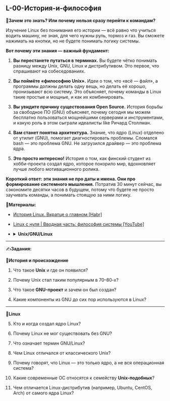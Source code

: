 ## L-00-История-и-философия

🎯**Зачем это знать? Или почему нельзя сразу перейти к командам?**

Изучение Linux без понимания его истории — всё равно что учиться водить машину, не зная, для чего нужны руль, тормоз и газ. Вы сможете нажимать на кнопки, но не будете понимать логику системы.

**Вот почему эти знания — важный фундамент:**

1. **Вы перестанете путаться в терминах.** Вы будете чётко понимать разницу между Unix, GNU, Linux и дистрибутивом. Это первое, что спрашивают на собеседованиях.

2. **Вы поймёте «философию Unix».** Идеи о том, что «всё — файл», а программы должны делать одну вещь, но делать её хорошо, пронизывают всю систему. Это объясняет, почему команды в Linux такие простые и мощные, и как их комбинировать.

3. **Вы увидите причину существования Open Source.** История борьбы за свободное ПО (GNU) объясняет, почему сегодня мы можем бесплатно пользоваться мощнейшими серверами и инструментами, и какую роль в этом сыграли идеалисты like Ричард Столлман.

4. **Вам станет понятна архитектура.** Знание, что ядро (Linux) отделено от утилит (GNU), помогает диагностировать проблемы. Сломался bash — это проблема GNU. Не загрузился драйвер — это проблема ядра.

5. **Это просто интересно!** История о том, как финский студент из хобби-проекта создал ядро, которое покорило мир, вдохновляет лучше любого мотивационного ролика.

**Короткий ответ: эти знания не про даты и имена. Они про формирование системного мышления.** Потратив 30 минут сейчас, вы сэкономите десятки часов в будущем, потому что будете не просто заучивать команды, а понимать стоящую за ними логику.

📗**Материалы:**
- [История Linux. Вкратце о главном [Habr]](https://habr.com/ru/articles/95646/)
- [Linux с нуля | Вводная часть: философия системы [YouTube]](https://www.youtube.com/watch?v=KTTbvTIMR78&ab_channel=%D0%91%D0%B8%D0%BF%D0%BE%D0%BB%D1%8F%D1%80%D0%BA%D0%B0%D0%A2%D0%BE%D0%BF%D1%8B%D1%87%D0%B0)
- <details>
  <summary><b>Unix/GNU/Linux</b></summary>
    
    **Unix** появилась в 1970 году в исследовательских лабораториях **AT&T Bell Labs**.  
    Изначально это была небольшая экспериментальная система для программистов, но она оказалась настолько удобной и гибкой, что быстро получила распространение.

    Её архитектура заложила фундаментальные идеи, которыми пользуются все современные ОС:

    - **Всё — файл:** устройства и сетевые сокеты доступны как файлы.  
    - **Малые утилиты:** каждая программа делает одну задачу, но делает её хорошо.  
    - **Конвейеры (pipe):** объединение утилит через `|` для решения сложных задач.  
    - **Управление процессами:** fork/exec, сигналы, запуск и остановка задач.  
    - **Разделение привилегий:** root и обычные пользователи с разными правами.  
    - **Переносимость:** переписана на язык C (1973) для работы на разном «железе».  

    **POSIX** — стандарт API для совместимости между Unix-системами.

    **Примеры коммерческих Unix:**
    - macOS (Darwin, BSD-ядро)  
    - AIX (IBM)  
    - HP-UX (Hewlett-Packard)  
    - Solaris (Oracle, ранее Sun)

    ---

    ## **GNU**
    Проект **GNU** (1983, Ричард Столлман) — Unix-подобное окружение с открытым исходным кодом.  
    Цель: создать полностью свободную операционную систему.

    Компоненты GNU:

    - Оболочка (**bash**)  
    - Утилиты (**ls, cp, rm, grep, sed, awk, coreutils**)  
    - Компилятор (**GCC**) и отладчик (**gdb**)  
    - Библиотека **glibc**  
    - Инструменты разработки  

    > ⚠️ Ядро для GNU долго разрабатывалось (GNU Hurd) и не стало популярным.  
    > Linux сделал GNU практичным и массовым.

    ---

    ## **Linux**
    Ядро **Linux** было создано в 1991 году Линусом Торвальдсом, вдохновившись **Minix**.  
    В комбинации с GNU утилиты образует полноценную систему **GNU/Linux**.

    Особенности Linux:

    - **Свободное ПО:** лицензия GPL  
    - **Модульное ядро:** драйверы и подсистемы подключаются динамически  
    - **Масштабируемость:** от встроенных устройств до суперкомпьютеров  
    - **Совместимость с POSIX**  
    - **Активное сообщество разработчиков**

    Популярные дистрибутивы:

    - **Enterprise:** Red Hat Enterprise Linux, SUSE Linux Enterprise, Oracle Linux  
    - **Community/Desktop:** Debian, Ubuntu, Fedora, Arch Linux  
    - **Специализированные:** Kali Linux, Alpine Linux, OpenWrt  

    Использование Linux сегодня:

    - Серверы и дата-центры  
    - Облачные платформы  
    - Смартфоны (Android)  
    - Суперкомпьютеры  
    - IoT и сетевое оборудование  

    ---

    ## **Итог**
    - **Unix** — прародитель, задавший архитектурные принципы  
    - **GNU** — набор свободных утилит и инструментов  
    - **Linux** — ядро, сделавшее GNU практичной и массовой системой  

    > 💡 Современный дистрибутив = **GNU/Linux** (ядро Linux + GNU-утилиты + дополнительные пакеты)


  </details>

---

✍️**Задания:**

🔹**История и происхождение** 

1. Что такое **Unix** и где он появился?

2. Почему Unix стал таким популярным в 70–80-х?

3. Что такое **GNU-проект** и зачем он был создан?

4. Какие компоненты из GNU до сих пор используются в Linux?

---

🔹**Linux**

5. Кто и когда создал ядро Linux?

6. Почему Linux не мог существовать без GNU?

7. Что означает термин GNU/Linux?

8. Чем Linux отличался от классического Unix?

9. Почему говорят, что Linux — это только ядро, а не вся операционная система?

10. Какие современные ОС относятся к семейству **Unix-подобных**?

11. Чем отличается Linux-дистрибутив (например, Ubuntu, CentOS, Arch) от самого ядра Linux?